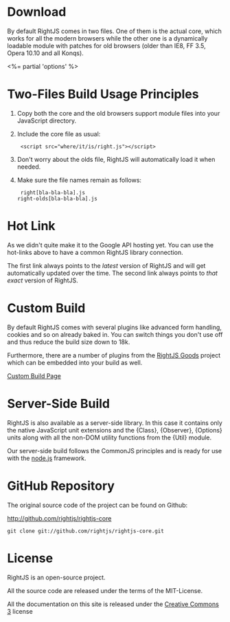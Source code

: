 # Download

By default RightJS comes in two files. One of them is the actual core, which works 
for all the modern browsers while the other one is a dynamically loadable module 
with patches for old browsers (older than IE8, FF 3.5, Opera 10.10 and all Konqs).

<%= partial 'options' %>

# Two-Files Build Usage Principles

1. Copy both the core and the old browsers support module files into your JavaScript
directory.

2. Include the core file as usual:

        <script src="where/it/is/right.js"></script>

3. Don't worry about the olds file, RightJS will automatically load it when needed.

4. Make sure the file names remain as follows:

        right[bla-bla-bla].js
       right-olds[bla-bla-bla].js
        

# Hot Link

As we didn't quite make it to the Google API hosting yet. You can use the hot-links
above to have a common RightJS library connection.

The first link always points to the _latest_ version of RightJS and will get automatically
updated over the time. The second link always points to _that exact_ version of RightJS.



# Custom Build

By default RightJS comes with several plugins like advanced form handling, cookies 
and so on already baked in. You can switch things you don't use off and thus reduce 
the build size down to 18k.

Furthermore, there are a number of plugins from the [RightJS Goods](/goods) project
which can  be embedded into your build as well.

[Custom Build Page](<%= builds_path %>)


# Server-Side Build

RightJS is also available as a server-side library. In this case it contains only the
native JavaScript unit extensions and the {Class}, {Observer}, {Options} units along
with all the non-DOM utility functions from the {Util} module.

Our server-side build follows the CommonJS principles and is ready for use with the
[node.js](http://nodejs.org) framework.


# GitHub Repository

The original source code of the project can be found on Github:

<http://github.com/rightjs/rightjs-core>

`git clone git://github.com/rightjs/rightjs-core.git`


# License

RightJS is an open-source project.

All the source code are released under the terms of the MIT-License.

All the documentation on this site is released under the
[Creative Commons 3](http://creativecommons.org/licenses/by-nc-sa/3.0/) license

